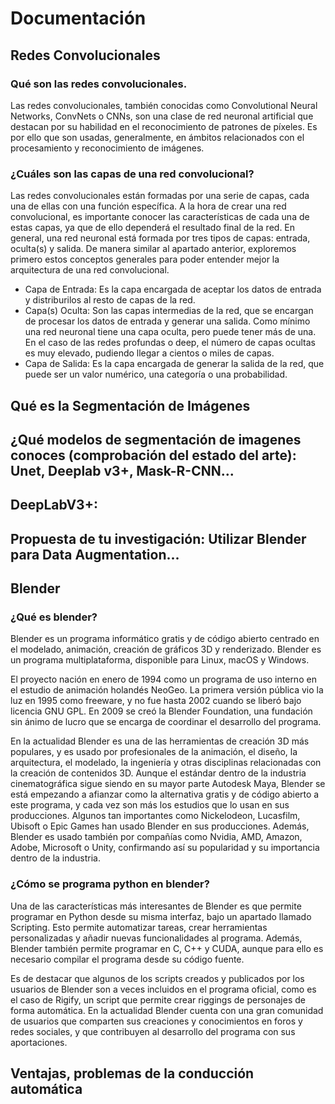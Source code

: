 # Documentación

## Redes Convolucionales

### Qué son las redes convolucionales.

Las redes convolucionales, también conocidas como Convolutional Neural Networks, ConvNets o CNNs, son una clase de red
neuronal artificial que destacan por su habilidad en el reconocimiento de patrones de píxeles. Es por ello que son
usadas, generalmente, en ámbitos relacionados con el procesamiento y reconocimiento de imágenes.

### ¿Cuáles son las capas de una red convolucional?

Las redes convolucionales están formadas por una serie de capas, cada una de ellas con una función específica. A la hora
de crear una red convolucional, es importante conocer las características de cada una de estas capas, ya que de ello
dependerá el resultado final de la red. En general, una red neuronal está formada por tres tipos de capas: entrada,
oculta(s) y salida. De manera similar al apartado anterior, exploremos primero estos conceptos generales para poder
entender mejor la arquitectura de una red convolucional.

* Capa de Entrada: Es la capa encargada de aceptar los datos de entrada y distriburilos al resto de capas de la red.
* Capa(s) Oculta: Son las capas intermedias de la red, que se encargan de procesar los datos de entrada y generar una
  salida. Como mínimo una red neuronal tiene una capa oculta, pero puede tener más de una. En el caso de las redes
  profundas o deep, el número de capas ocultas es muy elevado, pudiendo llegar a cientos o miles de capas.
* Capa de Salida: Es la capa encargada de generar la salida de la red, que puede ser un valor numérico, una categoría o
  una probabilidad.

## Qué es la Segmentación de Imágenes

## ¿Qué modelos de segmentación de imagenes conoces (comprobación del estado del arte): Unet, Deeplab v3+, Mask-R-CNN...

## DeepLabV3+:

## Propuesta de tu investigación: Utilizar Blender para Data Augmentation...

## Blender

### ¿Qué es blender?

Blender es un programa informático gratis y de código abierto centrado en el modelado, animación, creación de gráficos
3D y renderizado. Blender es un programa multiplataforma, disponible para Linux, macOS y Windows.

El proyecto nación en enero de 1994 como un programa de uso interno en el estudio de animación holandés NeoGeo. La
primera versión pública vio la luz en 1995 como freeware, y no fue hasta 2002 cuando se liberó bajo licencia GNU GPL. En
2009 se creó la Blender Foundation, una fundación sin ánimo de lucro que se encarga de coordinar el desarrollo del
programa.

En la actualidad Blender es una de las herramientas de creación 3D más populares, y es usado por profesionales de la
animación, el diseño, la arquitectura, el modelado, la ingeniería y otras disciplinas relacionadas con la creación de
contenidos 3D. Aunque el estándar dentro de la industria cinematográfica sigue siendo en su mayor parte Autodesk Maya,
Blender se está empezando a afianzar como la alternativa gratis y de código abierto a este programa, y cada vez son más
los estudios que lo usan en sus producciones. Algunos tan importantes como Nickelodeon, Lucasfilm, Ubisoft o Epic Games
han usado Blender en sus producciones. Además, Blender es usado también por compañías como Nvidia, AMD, Amazon, Adobe,
Microsoft o Unity, confirmando así su popularidad y su importancia dentro de la industria.

### ¿Cómo se programa python en blender?

Una de las características más interesantes de Blender es que permite programar en Python desde su misma interfaz, bajo
un apartado llamado Scripting. Esto permite automatizar tareas, crear herramientas personalizadas y añadir nuevas
funcionalidades al programa. Además, Blender también permite programar en C, C++ y CUDA, aunque para ello es necesario
compilar el programa desde su código fuente.

Es de destacar que algunos de los scripts creados y publicados por los usuarios de Blender son a veces incluidos en el
programa oficial, como es el caso de Rigify, un script que permite crear riggings de personajes de forma automática. En
la actualidad Blender cuenta con una gran comunidad de usuarios que comparten sus creaciones y conocimientos en foros y
redes sociales, y que contribuyen al desarrollo del programa con sus aportaciones.

## Ventajas, problemas de la conducción automática



